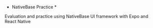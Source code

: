 * NativeBase Practice *

Evaluation and practice using NativeBase UI framework with Expo and React Native

